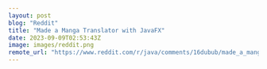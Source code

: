 ```yaml
---
layout: post
blog: "Reddit"
title: "Made a Manga Translator with JavaFX"
date: 2023-09-09T02:53:43Z
image: images/reddit.png
remote_url: "https://www.reddit.com/r/java/comments/16dubub/made_a_manga_translator_with_javafx/"
---
```

